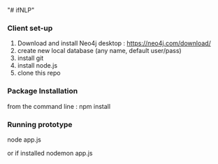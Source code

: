 "# ifNLP" 


### Client set-up

1. Download and install Neo4j desktop : https://neo4j.com/download/
2. create new local database (any name, default user/pass)
3. install git
4. install node.js
5. clone this repo


### Package Installation

from the command line : npm install


### Running prototype

node app.js

or if installed nodemon app.js
